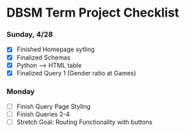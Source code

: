 # DBSM Term Project Checklist

### Sunday, 4/28

- [x] Finished Homepage sytling
- [x] Finalized Schemas
- [x] Python --> HTML table
- [x] Finalized Query 1 (Gender ratio at Games)

### Monday
- [ ] Finish Query Page Styling
- [ ] Finish Queries 2-4
- [ ] Stretch Goal: Routing Functionality with buttons
